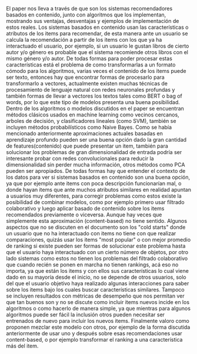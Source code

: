 El paper nos lleva a través de que son los sistemas recomendadores basados en contenido, junto con algoritmos que los implementan, mostrando sus ventajas, desventajas y ejemplos de implementación de estos reales. Los sistemas basados en contenido usan las características o atributos de los items para recomendar, de esta manera ante un usuario se calcula la recomendación a partir de los items con los que ya ha interactuado el usuario, por ejemplo, si un usuario le gustan libros de cierto autor y/o género es probable que el sistema recomiende otros libros con el mismo género y/o autor.
De todas formas para poder procesar estas características está el problema de como transformarlas a un formato cómodo para los algoritmos, varias veces el contenido de los items puede ser texto, entonces hay que encontrar formas de procesarlo para transformarlo a vectores, actualmente existen muchas técnicas de procesamiento de lenguaje natural con redes neuronales profundas y también formas de llevar a vectores los textos tales como BERT o bag of words, por lo que este tipo de modelos presenta una buena posibilidad. Dentro de los algoritmos o modelos discutidos en el paper se encuentran métodos clásicos usados en machine learning como vecinos cercanos, arboles de decisión, y clasificadores lineales (como SVM), también se incluyen métodos probabilísticos como Naive Bayes. Como se había mencionado anteriormente aproximaciones actuales basadas en aprendizaje profundo pueden ser una buena opción dado la gran cantidad de features(contenido) que puede presentar un item, también para solucionar los problemas de gran dimensionalidad de entrada podría ser interesante probar con redes convolucionales para reducir la dimensionalidad sin perder mucha información, otros métodos como PCA pueden ser apropiados.
De todas formas hay que entender el contexto de los datos para ver si sistemas basados en contenido son una buena opción, ya que por ejemplo ante items con poca descripción funcionarían mal, o donde hayan items que ante muchos atributos similares en realidad apuntan a usuarios muy diferentes, para corregir problemas como estos existe la posibilidad de combinar modelos, como por ejemplo primero usar filtrado colaborativo y luego aplicar basado de contenido sobre los items recomendados previamente o viceversa. Aunque hay veces que simplemente esta aproximación (content-based) no tiene sentido. 
Algunos aspectos que no se discuten en el documento son los "cold starts" donde un usuario que no ha interactuado con items no tiene con que realizar comparaciones, quizás usar los items "most popular" o con mejor promedio de ranking si existe pueden ser formas de solucionar este problema hasta que el usuario haya interactuado con un cierto número de objetos, por otro lado sistemas como estos no tienen los problemas del filtrado colaborativo que cuando recién se ponen en marcha no tienen rankings, acá eso no importa, ya que están los items y con ellos sus características lo cual viene dado en su mayoría desde el inicio, no se depende de otros usuarios, solo del que el usuario objetivo haya realizado algunas interacciones para saber sobre los items bajo los cuales buscar características similares. Tampoco se incluyen resultados con métricas de desempeño que nos permitan ver que tan buenos son y no se discute como incluir items nuevos incide en los algoritmos o como hacerlo de manera simple, ya que mientras para algunos algoritmos puede ser fácil la inclusión otros pueden necesitar ser entrenados de nuevo para incluir los nuevos items. Finalmente valoro como proponen mezclar este modelo con otros, por ejemplo de la forma discutida anteriormente de usar uno y después sobre esas recomendaciones usar content-based, o por ejemplo transformar el ranking a una característica más del item.


